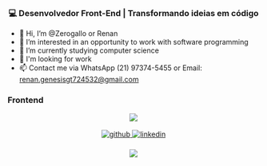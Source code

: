 

  

### <div align="center">💻 Desenvolvedor Front-End | Transformando ideias em código</div>  
- 👋 Hi, I’m @Zerogallo or Renan
- 👀 I’m interested in an opportunity to work with software programming
- 🌱 I’m currently studying computer science
- 💞️ I'm looking for work
- 📫 Contact me via WhatsApp (21) 97374-5455 or Email: renan.genesisgt724532@gmail.com
  


  






### Frontend  
<div align="center">  

  <img src="https://skillicons.dev/icons?i=vite,react,git,css,html,js,ts,mongo,nodejs,npm" />
</div>

</td><td valign="top" width="33%">



</td><td valign="top" width="33%">



</td></tr></table>  

<br/>  



<div align="center">
<a href="https://github.com/Zerogallo" target="_blank">
<img src=https://img.shields.io/badge/github-%2324292e.svg?&style=for-the-badge&logo=github&logoColor=white alt=github style="margin-bottom: 5px;" />
</a>

<a href="https://linkedin.com/in/https://www.linkedin.com/in/renan-ferreira-44b944311/" target="_blank">
<img src=https://img.shields.io/badge/linkedin-%231E77B5.svg?&style=for-the-badge&logo=linkedin&logoColor=white alt=linkedin style="margin-bottom: 5px;" />
</a>  
</div>  
  

<br/>  



<div align="center"><img src="https://github-readme-stats.vercel.app/api?username=Zerogallo&show_icons=true&count_private=true&hide_border=true" align="center" /></div>  

<br/>  





